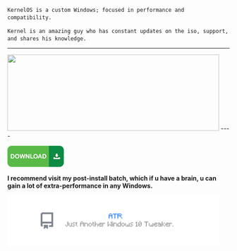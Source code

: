 `KernelOS is a custom Windows; focused in performance and compatibility.`

`Kernel is an amazing guy who has constant updates on the iso, support, and shares his knowledge.`

----
<img src="https://github.com/gzmatte/trash/assets/117684932/fc066ab3-caa8-496b-9b5c-531efe065082" width="480" height="173">
----

[<img src="https://github.com/gzmatte/trash/blob/main/48wx.png">](https://discord.gg/kernelos)
</br> 

**I recommend visit my post-install batch, which if u have a brain, u can gain a lot of extra-performance in any Windows.**

[<img src="https://github.com/gzmatte/trash/blob/main/0ATR.png" width="480" height="113">](https://github.com/gzmatte/ATR)

